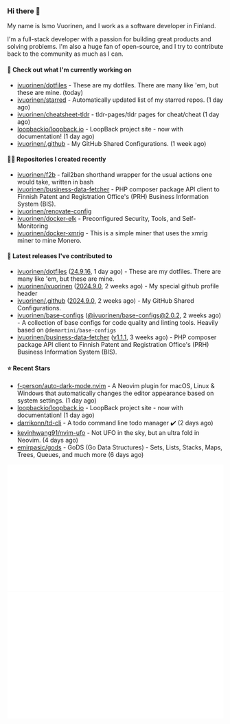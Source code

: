 
### Hi there 👋

My name is Ismo Vuorinen, and I work as a software developer in Finland.

I'm a full-stack developer with a passion for building great products and solving problems.
I'm also a huge fan of open-source, and I try to contribute back to the community as much as I can.

#### 👷 Check out what I'm currently working on

- [ivuorinen/dotfiles](https://github.com/ivuorinen/dotfiles) - These are my dotfiles. There are many like &#39;em, but these are mine. (today)
- [ivuorinen/starred](https://github.com/ivuorinen/starred) - Automatically updated list of my starred repos. (1 day ago)
- [ivuorinen/cheatsheet-tldr](https://github.com/ivuorinen/cheatsheet-tldr) - tldr-pages/tldr pages for cheat/cheat (1 day ago)
- [loopbackio/loopback.io](https://github.com/loopbackio/loopback.io) - LoopBack project site - now with documentation! (1 day ago)
- [ivuorinen/.github](https://github.com/ivuorinen/.github) - My GitHub Shared Configurations. (1 week ago)

#### 👨‍💻 Repositories I created recently

- [ivuorinen/f2b](https://github.com/ivuorinen/f2b) - fail2ban shorthand wrapper for the usual actions one would take, written in bash
- [ivuorinen/business-data-fetcher](https://github.com/ivuorinen/business-data-fetcher) - PHP composer package API client to Finnish Patent and Registration Office&#39;s (PRH) Business Information System (BIS).
- [ivuorinen/renovate-config](https://github.com/ivuorinen/renovate-config)
- [ivuorinen/docker-elk](https://github.com/ivuorinen/docker-elk) - Preconfigured Security, Tools, and Self-Monitoring
- [ivuorinen/docker-xmrig](https://github.com/ivuorinen/docker-xmrig) - This is a simple miner that uses the xmrig miner to mine Monero.

#### 🚀 Latest releases I've contributed to

- [ivuorinen/dotfiles](https://github.com/ivuorinen/dotfiles) ([24.9.16](https://github.com/ivuorinen/dotfiles/releases/tag/24.9.16), 1 day ago) - These are my dotfiles. There are many like &#39;em, but these are mine.
- [ivuorinen/ivuorinen](https://github.com/ivuorinen/ivuorinen) ([2024.9.0](https://github.com/ivuorinen/ivuorinen/releases/tag/2024.9.0), 2 weeks ago) - My special github profile header
- [ivuorinen/.github](https://github.com/ivuorinen/.github) ([2024.9.0](https://github.com/ivuorinen/.github/releases/tag/2024.9.0), 2 weeks ago) - My GitHub Shared Configurations.
- [ivuorinen/base-configs](https://github.com/ivuorinen/base-configs) ([@ivuorinen/base-configs@2.0.2](https://github.com/ivuorinen/base-configs/releases/tag/%40ivuorinen/base-configs%402.0.2), 2 weeks ago) - A collection of base configs for code quality and linting tools. Heavily based on `@demartini/base-configs`
- [ivuorinen/business-data-fetcher](https://github.com/ivuorinen/business-data-fetcher) ([v1.1.1](https://github.com/ivuorinen/business-data-fetcher/releases/tag/v1.1.1), 3 weeks ago) - PHP composer package API client to Finnish Patent and Registration Office&#39;s (PRH) Business Information System (BIS).

#### ⭐ Recent Stars

- [f-person/auto-dark-mode.nvim](https://github.com/f-person/auto-dark-mode.nvim) - A Neovim plugin for macOS, Linux &amp; Windows that automatically changes the editor appearance based on system settings. (1 day ago)
- [loopbackio/loopback.io](https://github.com/loopbackio/loopback.io) - LoopBack project site - now with documentation! (1 day ago)
- [darrikonn/td-cli](https://github.com/darrikonn/td-cli) - A todo command line todo manager ✔️ (2 days ago)
- [kevinhwang91/nvim-ufo](https://github.com/kevinhwang91/nvim-ufo) - Not UFO in the sky, but an ultra fold in Neovim. (4 days ago)
- [emirpasic/gods](https://github.com/emirpasic/gods) - GoDS (Go Data Structures) - Sets, Lists, Stacks, Maps, Trees, Queues, and much more (6 days ago)



![Overview of my activity](https://raw.githubusercontent.com/ivuorinen/github-stats/master/generated/overview.svg)
![Languages I have been using](https://raw.githubusercontent.com/ivuorinen/github-stats/master/generated/languages.svg)



